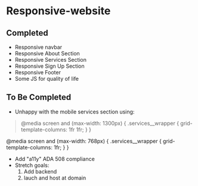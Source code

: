 # Responsive-website
## Completed
- Responsive navbar
- Responsive About Section
- Responsive Services Section
- Responsive Sign Up Section
- Responsive Footer
- Some JS for quality of life
## To Be Completed
- Unhappy with the mobile services section using:
> @media screen and (max-width: 1300px) {
  .services__wrapper {
    grid-template-columns: 1fr 1fr;
  }
}

@media screen and (max-width: 768px) {
  .services__wrapper {
    grid-template-columns: 1fr;
  }
}
- Add "a11y" ADA 508 compliance
- Stretch goals:
  1. Add backend
  2. lauch and host at domain

